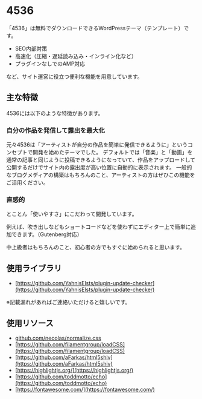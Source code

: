 # 4536

「4536」は無料でダウンロードできるWordPressテーマ（テンプレート）です。

- SEO内部対策
- 高速化（圧縮・遅延読み込み・インライン化など）
- プラグインなしでのAMP対応

など、サイト運営に役立つ便利な機能を用意しています。

## 主な特徴

4536には以下のような特徴があります。

### 自分の作品を発信して露出を最大化

元々4536は「アーティストが自分の作品を簡単に発信できるように」というコンセプトで開発を始めたテーマでした。
デフォルトでは「音楽」と「動画」を通常の記事と同じように投稿できるようになっていて、作品をアップロードして公開するだけでサイト内の露出度が高い位置に自動的に表示されます。
一般的なブログメディアの構築はもちろんのこと、アーティストの方はぜひこの機能をご活用ください。

### 直感的

とことん「使いやすさ」にこだわって開発しています。

例えば、吹き出しなどもショートコードなどを使わずにエディター上で簡単に追加できます。（Gutenberg対応）

中上級者はもちろんのこと、初心者の方でもすぐに始められると思います。

## 使用ライブラリ

- [https://github.com/YahnisElsts/plugin-update-checker](https://github.com/YahnisElsts/plugin-update-checker)

※記載漏れがあればご連絡いただけると嬉しいです。

## 使用リソース

- [github.com/necolas/normalize.css](github.com/necolas/normalize.css)
- [https://github.com/filamentgroup/loadCSS](https://github.com/filamentgroup/loadCSS)
- [https://github.com/aFarkas/html5shiv](https://github.com/aFarkas/html5shiv)
- [https://highlightjs.org/](https://highlightjs.org/)
- [https://github.com/toddmotto/echo](https://github.com/toddmotto/echo)
- [https://fontawesome.com/](https://fontawesome.com/)
